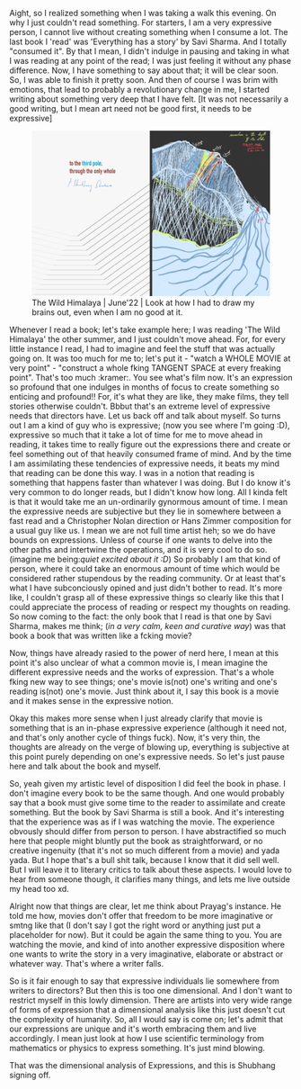 Aight, so I realized something when I was taking a walk this evening. On why I just couldn't read something. For starters, I am a very expressive person, I cannot live without creating something when I consume a lot. The last book I 'read' was 'Everything has a story' by Savi Sharma. And I totally "consumed it". By that I mean, I didn't indulge in pausing and taking in what I was reading at any point of the read; I was just feeling it without any phase difference. Now, I have something to say about that; it will be clear soon. So, I was able to finish it pretty soon. And then of course I was brim with emotions, that lead to probably a revolutionary change in me, I started writing about something very deep that I have felt. [It was not necessarily a good writing, but I mean art need not be good first, it needs to be expressive]


<figure>
<img class="him" src="\him.png">
<figcaption class="him">The Wild Himalaya | June'22 | Look at how I had to draw my brains out, even when I am no good at it.</figcaption>
</figure>


Whenever I read a book; let's take example here; I was reading 'The Wild Himalaya' the other summer, and I just couldn't move ahead. For, for every little instance I read, I had to imagine and feel the stuff that was actually going on. It was too much for me to; let's put it - "watch a WHOLE MOVIE at very point" - "construct a whole fking TANGENT SPACE at every freaking point". That's too much :kramer:. You see what's film now. It's an expression so profound that one indulges in months of focus to create something so enticing and profound!! For, it's what they are like, they make films, they tell stories otherwise couldn't. Bbbut that's an extreme level of expressive needs that directors have. Let us back off and talk about myself. So turns out I am a kind of guy who is expressive; (now you see where I'm going :D), expressive so much that it take a lot of time for me to move ahead in reading, it takes time to really figure out the expressions there and create or feel something out of that heavily consumed frame of mind. And by the time I am assimilating these tendencies of expressive needs, it beats my mind that reading can be done this way. I was in a notion that reading is something that happens faster than whatever I was doing. But I do know it's very common to do longer reads, but I didn't know how long. All I kinda felt is that it would take me an un-ordinarily gynormous amount of time. I mean the expressive needs are subjective but they lie in somewhere between a fast read and a Christopher Nolan direction or Hans Zimmer composition for a usual guy like us. I mean we are not full time artist heh; so we do have bounds on expressions. Unless of course if one wants to delve into the other paths and intertwine the operations, and it is very cool to do so.(imagine me being:_quiet excited about it :D_) So probably I am that kind of person, where it could take an enormous amount of time which would be considered rather stupendous by the reading community. Or at least that's what I have subconciously opined and just didn't bother to read. It's more like, I couldn't grasp all of these expressive things so clearly like this that I could appreciate the process of reading or respect my thoughts on reading. So now coming to the fact: the only book that I read is that one by Savi Sharma, makes me think; (_in a very calm, keen and curative way_) was that book a book that was written like a fcking movie?

Now, things have already rasied to the power of nerd here, I mean at this point it's also unclear of what a common movie is, I mean imagine the different expressive needs and the works of expression. That's a whole fking new way to see things; one's movie is(not) one's writing and one's reading is(not) one's movie. Just think about it, I say this book is a movie and it makes sense in the expressive notion.

Okay this makes more sense when I just already clarify that movie is something that is an in-phase expressive experience (although it need not, and that's only another cycle of things fuck). Now, it's very thin, the thoughts are already on the verge of blowing up, everything is subjective at this point purely depending on one's expressive needs. So let's just pause here and talk about the book and myself.

So, yeah given my artistic level of disposition I did feel the book in phase. I don't imagine every book to be the same though. And one would probably say that a book must give some time to the reader to assimilate and create something. But the book by Savi Sharma is still a book. And it's interesting that the experience was as if I was watching the movie. The experience obvously should differ from person to person. I have abstractified so much here that people might bluntly put the book as straightforward, or no creative ingenuity (that it's not so much different from a movie) and yada yada. But I hope that's a bull shit talk, because I know that it did sell well. But I will leave it to literary critics to talk about these aspects. I would love to hear from someone though, it clarifies many things, and lets me live outside my head too xd.

Alright now that things are clear, let me think about Prayag's instance. He told me how, movies don't offer that freedom to be more imaginative or smtng like that (I don't say I got the right word or anything just put a placeholder for now). But it could be again the same thing to you. You are watching the movie, and kind of into another expressive disposition where one wants to write the story in a very imaginative, elaborate or abstract or whatever way. That's where a writer falls.

So is it fair enough to say that expressive individuals lie somewhere from writers to directors? But then this is too one dimensional. And I don't want to restrict myself in this lowly dimension. There are artists into very wide range of forms of expression that a dimensional analysis like this just doesn't cut the complexity of humanity. So, all I would say is come on; let's admit that our expressions are unique and it's worth embracing them and live accordingly. I mean just look at how I use scientific terminology from mathematics or physics to express something. It's just mind blowing.

That was the dimensional analysis of Expressions, and this is Shubhang signing off.
